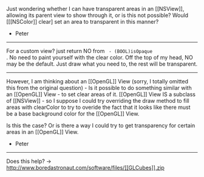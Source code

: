Just wondering whether I can have transparent areas in an [[NSView]], allowing its parent view to show through it, or is this not possible? Would [[[NSColor]] clear] set an area to transparent in this manner?

- Peter

----

For a custom view? just return NO from <code> - (BOOL)isOpaque </code>. No need to paint yourself with the clear color. Off the top of my head, NO may be the default. Just draw what you need to, the rest will be transparent.

----

However, I am thinking about an [[OpenGL]] View (sorry, I totally omitted this from the original question) - Is it possible to do something similar with an [[OpenGL]] View - to set clear areas of it. [[OpenGL]] View IS a subclass of [[NSView]] - so I suppose I could try overriding the  draw method to fill areas with clearColor to try to overide the fact that it looks like there must be a base background color for the [[OpenGL]] View.

Is this the case? Or is there a way I could try to get transparency for certain areas in an [[OpenGL]] View.

 - Peter

----

Does this help? -> http://www.boredastronaut.com/software/files/[[GLCubes]].zip